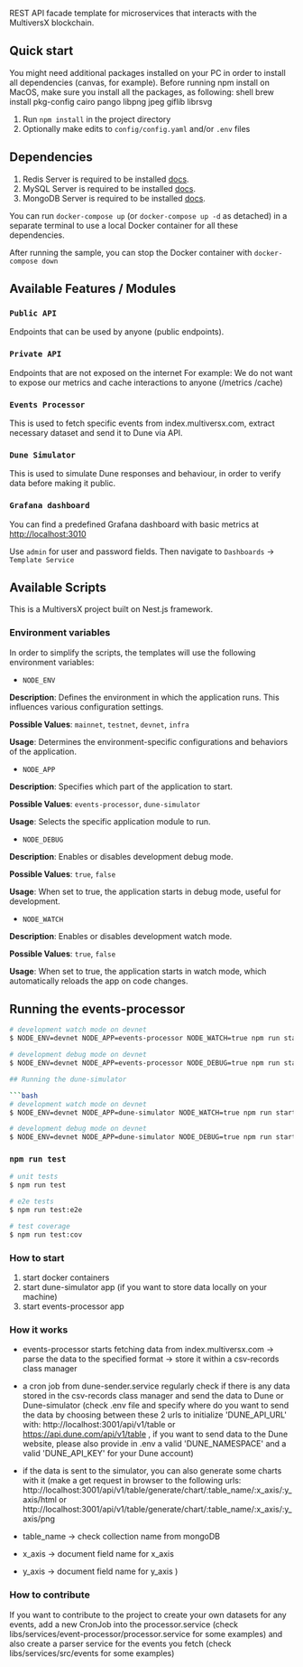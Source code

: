 REST API facade template for microservices that interacts with the MultiversX blockchain.


## Quick start

You might need additional packages installed on your PC in order to install all dependencies (canvas, for example). 
Before running npm install on MacOS, make sure you install all the packages, as following:
shell
brew install pkg-config cairo pango libpng jpeg giflib librsvg

1. Run `npm install` in the project directory
2. Optionally make edits to `config/config.yaml` and/or `.env` files

## Dependencies

1. Redis Server is required to be installed [docs](https://redis.io/).
2. MySQL Server is required to be installed [docs](https://dev.mysql.com/doc/refman/8.0/en/installing.html).
3. MongoDB Server is required to be installed [docs](https://docs.mongodb.com/).

You can run `docker-compose up` (or `docker-compose up -d` as detached) in a separate terminal to use a local Docker container for all these dependencies.

After running the sample, you can stop the Docker container with `docker-compose down`

## Available Features / Modules

### `Public API`

Endpoints that can be used by anyone (public endpoints).

### `Private API`

Endpoints that are not exposed on the internet
For example: We do not want to expose our metrics and cache interactions to anyone (/metrics /cache)

### `Events Processor`

This is used to fetch specific events from index.multiversx.com, extract necessary dataset and send it to Dune via API.

### `Dune Simulator`

This is used to simulate Dune responses and behaviour, in order to verify data before making it public.

### `Grafana dashboard`

You can find a predefined Grafana dashboard with basic metrics at [http://localhost:3010](http://localhost:3010)

Use `admin` for user and password fields. Then navigate to `Dashboards` -> `Template Service`

## Available Scripts

This is a MultiversX project built on Nest.js framework.

### Environment variables

In order to simplify the scripts, the templates will use the following environment variables:

- `NODE_ENV`

**Description**: Defines the environment in which the application runs. This influences various configuration settings.

**Possible Values**: `mainnet`, `testnet`, `devnet`, `infra`

**Usage**: Determines the environment-specific configurations and behaviors of the application.

- `NODE_APP`

**Description**: Specifies which part of the application to start.

**Possible Values**: `events-processor`, `dune-simulator`

**Usage**: Selects the specific application module to run.

- `NODE_DEBUG`

**Description**: Enables or disables development debug mode.

**Possible Values**: `true`, `false`

**Usage**: When set to true, the application starts in debug mode, useful for development.

- `NODE_WATCH`

**Description**: Enables or disables development watch mode.

**Possible Values**: `true`, `false`

**Usage**: When set to true, the application starts in watch mode, which automatically reloads the app on code changes.

## Running the events-processor

```bash
# development watch mode on devnet
$ NODE_ENV=devnet NODE_APP=events-processor NODE_WATCH=true npm run start:events-processor

# development debug mode on devnet
$ NODE_ENV=devnet NODE_APP=events-processor NODE_DEBUG=true npm run start:events-processor

## Running the dune-simulator

```bash
# development watch mode on devnet
$ NODE_ENV=devnet NODE_APP=dune-simulator NODE_WATCH=true npm run start:dune-simulator

# development debug mode on devnet
$ NODE_ENV=devnet NODE_APP=dune-simulator NODE_DEBUG=true npm run start:dune-simulator
```

### `npm run test`

```bash
# unit tests
$ npm run test

# e2e tests
$ npm run test:e2e

# test coverage
$ npm run test:cov
```

### How to start
1. start docker containers
2. start dune-simulator app (if you want to store data locally on your machine)
3. start events-processor app

### How it works
- events-processor starts fetching data from index.multiversx.com -> parse the data to 
the specified format -> store it within a csv-records class manager
- a cron job from dune-sender.service regularly check if there is any data stored in the csv-records class manager
and send the data to Dune or Dune-simulator (check .env file and specify where do you want to send the data by 
choosing between these 2 urls to initialize 'DUNE_API_URL' with: http://localhost:3001/api/v1/table or https://api.dune.com/api/v1/table ,
if you want to send data to the Dune website, please also provide in .env a valid 'DUNE_NAMESPACE' and a valid 'DUNE_API_KEY' for your Dune account)
- if the data is sent to the simulator, you can also generate some charts with it 
(make a get request in browser to the following urls:
http://localhost:3001/api/v1/table/generate/chart/:table_name/:x_axis/:y_axis/html 
                            or 
http://localhost:3001/api/v1/table/generate/chart/:table_name/:x_axis/:y_axis/png 

- table_name -> check collection name from mongoDB
- x_axis -> document field name for x_axis
- y_axis -> document field name for y_axis  )

### How to contribute
If you want to contribute to the project to create your own datasets for any events, add a new CronJob into 
the processor.service (check libs/services/event-processor/processor.service for some examples) and also create
a parser service for the events you fetch (check libs/services/src/events for some examples)
